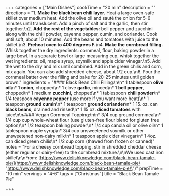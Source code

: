 +++
categories = ["Main Dishes"]
cookTime = "20 min"
description = ""
directions = "1. **Make the black bean chili layer.** Heat a large oven-safe skillet over medium heat. Add the olive oil and sauté the onion for 5-6 minutes until translucent. Add a pinch of salt and the garlic, then stir together.\n2. **Add the rest of the vegetables:** bell pepper and zucchini along with the chili powder, cayenne pepper, cumin, and coriander. Cook until soft, about 10 minutes. Add the beans and tomatoes with juice to the skillet.\n3. **Preheat oven to 400 degrees F.**\n4. **Make the cornbread filling.** Whisk together the dry ingredients: cornmeal, flour, baking powder in a large bowl. In a separate bowl or large measuring cup, whisk together the wet ingredients: oil, maple syrup, soymilk and apple cider vinegar.\n5. Add the wet to the dry and mix until combined. Add in the green chilis and corn, mix again. You can also add shredded cheese, about 1/2 cup.\n6. Pour the cornmeal batter over the filling and bake for 20-25 minutes until golden brown."
ingredients = "#### Black Bean Chili Filling:\n\n* 1 tablespoon **olive oil**\n* 1 **onion**, chopped\n* 1 clove **garlic**, minced\n* 1 **bell pepper**, chopped\n* 1 medium **zucchini,** chopped\n* 1 tablespoon **chili powder**\n* 1/4 teaspoon **cayenne pepper** (use more if you want more heat)\n* 1 teaspoon **ground cumin**\n* 1 teaspoon **ground coriander**\n* 1 15. oz. can **black beans**, drained and rinsed\n* 1 15 oz. **diced tomatoes** with juice\n\n#### Vegan Cornmeal Topping:\n\n* 3/4 cup ground cornmeal\n* 1/4 cup cup whole-wheat flour (use gluten-free flour blend for gluten free option)\n* 1/2 teaspoon baking powder\n* 1/4 cup canola oil or olive oil\n* 1 tablespoon maple syrup\n* 3/4 cup unsweetened soymilk or other unsweetened non-dairy milk\n* 1 teaspoon apple cider vinegar\n* 1 4oz. can diced green chilis\n* 1/2 cup corn (thawed from frozen or canned)"
notes = "For a cheesy cornbread topping, stir in shredded cheddar cheese (either regular or dairy-free) to the cornbread mixture.\n\nWe used cast iron skillet\n\nFrom: [https://www.delishknowledge.com/black-bean-tamale-pie/](https://www.delishknowledge.com/black-bean-tamale-pie/ \"https://www.delishknowledge.com/black-bean-tamale-pie/\")"
prepTime = "10 min"
servings = "4-6"
tags = ["Christmas"]
title = "Black Bean Tamale Pie"

+++
